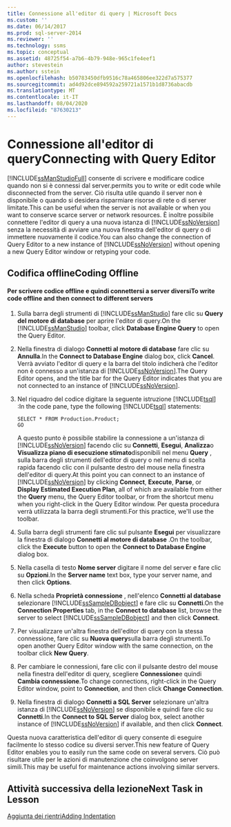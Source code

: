 ```yaml
---
title: Connessione all'editor di query | Microsoft Docs
ms.custom: ''
ms.date: 06/14/2017
ms.prod: sql-server-2014
ms.reviewer: ''
ms.technology: ssms
ms.topic: conceptual
ms.assetid: 48725f54-a7b6-4b79-948e-965c1fe4eef1
author: stevestein
ms.author: sstein
ms.openlocfilehash: b50783450dfb9516c78a465806ee322d7a575377
ms.sourcegitcommit: ad4d92dce894592a259721a1571b1d8736abacdb
ms.translationtype: MT
ms.contentlocale: it-IT
ms.lasthandoff: 08/04/2020
ms.locfileid: "87630213"
---
```

# <a name="connecting-with-query-editor"></a><span data-ttu-id="de557-102">Connessione all'editor di query</span><span class="sxs-lookup"><span data-stu-id="de557-102">Connecting with Query Editor</span></span>
  [!INCLUDE[ssManStudioFull](../../includes/ssmanstudiofull-md.md)] <span data-ttu-id="de557-103">consente di scrivere e modificare codice quando non si è connessi dal server.</span><span class="sxs-lookup"><span data-stu-id="de557-103">permits you to write or edit code while disconnected from the server.</span></span> <span data-ttu-id="de557-104">Ciò risulta utile quando il server non è disponibile o quando si desidera risparmiare risorse di rete o di server limitate.</span><span class="sxs-lookup"><span data-stu-id="de557-104">This can be useful when the server is not available or when you want to conserve scarce server or network resources.</span></span> <span data-ttu-id="de557-105">È inoltre possibile connettere l'editor di query a una nuova istanza di [!INCLUDE[ssNoVersion](../../includes/ssnoversion-md.md)] senza la necessità di avviare una nuova finestra dell'editor di query o di immettere nuovamente il codice.</span><span class="sxs-lookup"><span data-stu-id="de557-105">You can also change the connection of Query Editor to a new instance of [!INCLUDE[ssNoVersion](../../includes/ssnoversion-md.md)] without opening a new Query Editor window or retyping your code.</span></span>  
  
## <a name="coding-offline"></a><span data-ttu-id="de557-106">Codifica offline</span><span class="sxs-lookup"><span data-stu-id="de557-106">Coding Offline</span></span>  
  
#### <a name="to-write-code-offline-and-then-connect-to-different-servers"></a><span data-ttu-id="de557-107">Per scrivere codice offline e quindi connettersi a server diversi</span><span class="sxs-lookup"><span data-stu-id="de557-107">To write code offline and then connect to different servers</span></span>  
  
1.  <span data-ttu-id="de557-108">Sulla barra degli strumenti di [!INCLUDE[ssManStudio](../../includes/ssmanstudio-md.md)] fare clic su **Query del motore di database** per aprire l'editor di query.</span><span class="sxs-lookup"><span data-stu-id="de557-108">On the [!INCLUDE[ssManStudio](../../includes/ssmanstudio-md.md)] toolbar, click **Database Engine Query** to open the Query Editor.</span></span>  
  
2.  <span data-ttu-id="de557-109">Nella finestra di dialogo **Connetti al motore di database** fare clic su **Annulla**.</span><span class="sxs-lookup"><span data-stu-id="de557-109">In the **Connect to Database Engine** dialog box, click **Cancel**.</span></span> <span data-ttu-id="de557-110">Verrà avviato l'editor di query e la barra del titolo indicherà che l'editor non è connesso a un'istanza di [!INCLUDE[ssNoVersion](../../includes/ssnoversion-md.md)].</span><span class="sxs-lookup"><span data-stu-id="de557-110">The Query Editor opens, and the title bar for the Query Editor indicates that you are not connected to an instance of [!INCLUDE[ssNoVersion](../../includes/ssnoversion-md.md)].</span></span>  
  
3.  <span data-ttu-id="de557-111">Nel riquadro del codice digitare la seguente istruzione [!INCLUDE[tsql](../../includes/tsql-md.md)] :</span><span class="sxs-lookup"><span data-stu-id="de557-111">In the code pane, type the following [!INCLUDE[tsql](../../includes/tsql-md.md)] statements:</span></span>  
  
    ```  
    SELECT * FROM Production.Product;  
    GO  
    ```  
  
     <span data-ttu-id="de557-112">A questo punto è possibile stabilire la connessione a un'istanza di [!INCLUDE[ssNoVersion](../../includes/ssnoversion-md.md)] facendo clic su **Connetti**, **Esegui**, **Analizza**o **Visualizza piano di esecuzione stimato**disponibili nel menu **Query** , sulla barra degli strumenti dell'editor di query o nel menu di scelta rapida facendo clic con il pulsante destro del mouse nella finestra dell'editor di query.</span><span class="sxs-lookup"><span data-stu-id="de557-112">At this point you can connect to an instance of [!INCLUDE[ssNoVersion](../../includes/ssnoversion-md.md)] by clicking **Connect**, **Execute**, **Parse**, or **Display Estimated Execution Plan**, all of which are available from either the **Query** menu, the Query Editor toolbar, or from the shortcut menu when you right-click in the Query Editor window.</span></span> <span data-ttu-id="de557-113">Per questa procedura verrà utilizzata la barra degli strumenti.</span><span class="sxs-lookup"><span data-stu-id="de557-113">For this practice, we'll use the toolbar.</span></span>  
  
4.  <span data-ttu-id="de557-114">Sulla barra degli strumenti fare clic sul pulsante **Esegui** per visualizzare la finestra di dialogo **Connetti al motore di database** .</span><span class="sxs-lookup"><span data-stu-id="de557-114">On the toolbar, click the **Execute** button to open the **Connect to Database Engine** dialog box.</span></span>  
  
5.  <span data-ttu-id="de557-115">Nella casella di testo **Nome server** digitare il nome del server e fare clic su **Opzioni**.</span><span class="sxs-lookup"><span data-stu-id="de557-115">In the **Server name** text box, type your server name, and then click **Options**.</span></span>  
  
6.  <span data-ttu-id="de557-116">Nella scheda **Proprietà connessione** , nell'elenco **Connetti al database** selezionare [!INCLUDE[ssSampleDBobject](../../includes/sssampledbobject-md.md)] e fare clic su **Connetti**.</span><span class="sxs-lookup"><span data-stu-id="de557-116">On the **Connection Properties** tab, in the **Connect to database** list, browse the server to select [!INCLUDE[ssSampleDBobject](../../includes/sssampledbobject-md.md)] and then click **Connect**.</span></span>  
  
7.  <span data-ttu-id="de557-117">Per visualizzare un'altra finestra dell'editor di query con la stessa connessione, fare clic su **Nuova query**sulla barra degli strumenti.</span><span class="sxs-lookup"><span data-stu-id="de557-117">To open another Query Editor window with the same connection, on the toolbar click **New Query**.</span></span>  
  
8.  <span data-ttu-id="de557-118">Per cambiare le connessioni, fare clic con il pulsante destro del mouse nella finestra dell'editor di query, scegliere **Connessione**e quindi **Cambia connessione**.</span><span class="sxs-lookup"><span data-stu-id="de557-118">To change connections, right-click in the Query Editor window, point to **Connection**, and then click **Change Connection**.</span></span>  
  
9. <span data-ttu-id="de557-119">Nella finestra di dialogo **Connetti a SQL Server** selezionare un'altra istanza di [!INCLUDE[ssNoVersion](../../includes/ssnoversion-md.md)] se disponibile e quindi fare clic su **Connetti**.</span><span class="sxs-lookup"><span data-stu-id="de557-119">In the **Connect to SQL Server** dialog box, select another instance of [!INCLUDE[ssNoVersion](../../includes/ssnoversion-md.md)] if available, and then click **Connect**.</span></span>  
  
 <span data-ttu-id="de557-120">Questa nuova caratteristica dell'editor di query consente di eseguire facilmente lo stesso codice su diversi server.</span><span class="sxs-lookup"><span data-stu-id="de557-120">This new feature of Query Editor enables you to easily run the same code on several servers.</span></span> <span data-ttu-id="de557-121">Ciò può risultare utile per le azioni di manutenzione che coinvolgono server simili.</span><span class="sxs-lookup"><span data-stu-id="de557-121">This may be useful for maintenance actions involving similar servers.</span></span>  
  
## <a name="next-task-in-lesson"></a><span data-ttu-id="de557-122">Attività successiva della lezione</span><span class="sxs-lookup"><span data-stu-id="de557-122">Next Task in Lesson</span></span>  
 [<span data-ttu-id="de557-123">Aggiunta dei rientri</span><span class="sxs-lookup"><span data-stu-id="de557-123">Adding Indentation</span></span>](lesson-2-2-adding-indentation.md)  
  
  

